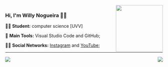 <img width="150"  border-radius="5" src = "https://i.pinimg.com/564x/48/49/4c/48494cb951db61768d26307983da2171.jpg" width = "325px" align = "right">

###  Hi, I'm Willy Nogueira 👩‍💻



:man_student: **Student:** computer science [UVV]

:school_satchel: **Main Tools:** Visual Studio Code and GitHub;

:raising_hand_man: **Social Networks:** [Instagram](https://www.instagram.com/willynogueira38/) and [YouTube](https://www.youtube.com/channel/UCMe1_OZ3gSIPA9qHLDRiW0Q);



---

<a href="https://github.com/willynogueira/willynogueira">
  <img align = "left" src = "https://github-readme-stats.vercel.app/api/top-langs/?username=willynogueira" />
</a>

<a href="https://github.com/willynogueira/willynogueira">
  <img align = "right" src = "https://github-readme-stats.vercel.app/api?username=willynogueira&show_icons=true" />
</a>


